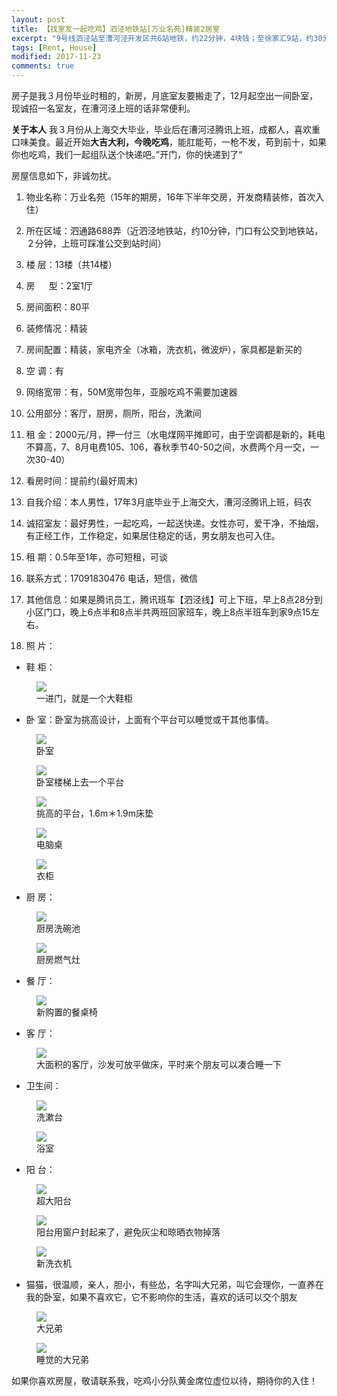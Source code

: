 ```yaml
---
layout: post
title: 【找室友一起吃鸡】泗泾地铁站[万业名苑]精装2居室
excerpt: "9号线泗泾站至漕河泾开发区共6站地铁，约22分钟，4块钱；至徐家汇9站，约30分钟，5块钱。漕河泾上班的同学可以考虑，房租便宜，交通便利！"
tags: [Rent, House]
modified: 2017-11-23
comments: true
---
```


房子是我３月份毕业时租的，新房，月底室友要搬走了，12月起空出一间卧室，现诚招一名室友，在漕河泾上班的话非常便利。

**关于本人** 我３月份从上海交大毕业，毕业后在漕河泾腾讯上班，成都人，喜欢重口味美食。最近开始**大吉大利，今晚吃鸡**，能肛能苟，一枪不发，苟到前十，如果你也吃鸡，我们一起组队送个快递吧。”开门，你的快递到了“

房屋信息如下，非诚勿扰。

01. 物业名称：万业名苑（15年的期房，16年下半年交房，开发商精装修，首次入住）

02. 所在区域：泗通路688弄（近泗泾地铁站，约10分钟，门口有公交到地铁站，２分钟，上班可踩准公交到站时间）

03. 楼    层：13楼（共14楼）

04. 房 　 型：2室1厅

05. 房间面积：80平

06. 装修情况：精装

07. 房间配置：精装，家电齐全（冰箱，洗衣机，微波炉），家具都是新买的

08. 空    调：有

09. 网络宽带：有，50M宽带包年，亚服吃鸡不需要加速器

10. 公用部分：客厅，厨房，厕所，阳台，洗漱间

11. 租    金：2000元/月，押一付三（水电煤网平摊即可，由于空调都是新的，耗电不算高，7、8月电费105、106，春秋季节40-50之间，水费两个月一交，一次30-40）

12. 看房时间：提前约(最好周末)

13. 自我介绍：本人男性，17年3月底毕业于上海交大，漕河泾腾讯上班，码农

14. 诚招室友：最好男性，一起吃鸡，一起送快递。女性亦可，爱干净，不抽烟，有正经工作，工作稳定，如果居住稳定的话，男女朋友也可入住。

15. 租    期：0.5年至1年，亦可短租，可谈

16. 联系方式：17091830476 电话，短信，微信

17. 其他信息：如果是腾讯员工，腾讯班车【泗泾线】可上下班，早上8点28分到小区门口，晚上6点半和8点半共两班回家班车，晚上8点半班车到家9点15左右。

18. 照    片：

- 鞋 柜：

<figure>
    <a href="/images/house/IMG_20170219_145813_HDR-min.jpg"><img src="/images/house/IMG_20170219_145813_HDR-min.jpg"></a>
    <figcaption>一进门，就是一个大鞋柜</figcaption>
</figure>

- 卧 室：卧室为挑高设计，上面有个平台可以睡觉或干其他事情。

<figure>
    <a href="/images/house/IMG_20170219_145908_HDR-min.jpg"><img src="/images/house/IMG_20170219_145908_HDR-min.jpg"></a>
    <figcaption>卧室</figcaption>
</figure>

<figure>
    <a href="/images/house/IMG_20170219_145915_HDR-min.jpg"><img src="/images/house/IMG_20170219_145915_HDR-min.jpg"></a>
    <figcaption>卧室楼梯上去一个平台</figcaption>
</figure>

<figure>
    <a href="/images/house/mmexport1511426746943.jpg"><img src="/images/house/mmexport1511426746943.jpg"></a>
    <figcaption>挑高的平台，1.6m＊1.9m床垫</figcaption>
</figure>

<figure>
    <a href="/images/house/IMG_20170304_154045_HDR-min.jpg"><img src="/images/house/IMG_20170304_154045_HDR-min.jpg"></a>
    <figcaption>电脑桌</figcaption>
</figure>

<figure>
    <a href="/images/house/mmexport1510817739043.jpg"><img src="/images/house/mmexport1510817739043.jpg"></a>
    <figcaption>衣柜</figcaption>
</figure>

- 厨 房：

<figure>
    <a href="/images/house/IMG_20170219_145747_HDR-min.jpg"><img src="/images/house/IMG_20170219_145747_HDR-min.jpg"></a>
    <figcaption>厨房洗碗池</figcaption>
</figure>

<figure>
    <a href="/images/house/IMG_20170219_145753_HDR-min.jpg"><img src="/images/house/IMG_20170219_145753_HDR-min.jpg"></a>
    <figcaption>厨房燃气灶</figcaption>
</figure>

- 餐 厅：

<figure>
    <a href="/images/house/IMG_20170304_153910_HDR-min.jpg"><img src="/images/house/IMG_20170304_153910_HDR-min.jpg"></a>
    <figcaption>新购置的餐桌椅</figcaption>
</figure>

- 客 厅：

<figure>
    <a href="/images/house/IMG_20170304_154000_HDR-min.jpg"><img src="/images/house/IMG_20170304_154000_HDR-min.jpg"></a>
    <figcaption>大面积的客厅，沙发可放平做床，平时来个朋友可以凑合睡一下</figcaption>
</figure>

- 卫生间：

<figure>
    <a href="/images/house/IMG_20170219_145831_HDR-min.jpg"><img src="/images/house/IMG_20170219_145831_HDR-min.jpg"></a>
    <figcaption>洗漱台</figcaption>
</figure>

<figure>
    <a href="/images/house/IMG_20170219_145843_HDR-min.jpg"><img src="/images/house/IMG_20170219_145843_HDR-min.jpg"></a>
    <figcaption>浴室</figcaption>
</figure>

- 阳 台：

<figure>
    <a href="/images/house/IMG_20170219_150005_HDR-min.jpg"><img src="/images/house/IMG_20170219_150005_HDR-min.jpg"></a>
    <figcaption>超大阳台</figcaption>
</figure>

<figure>
    <a href="/images/house/mmexport1511426705998.jpg"><img src="/images/house/mmexport1511426705998.jpg"></a>
    <figcaption>阳台用窗户封起来了，避免灰尘和晾晒衣物掉落</figcaption>
</figure>

<figure>
    <a href="/images/house/IMG_20170304_154024_HDR-min.jpg"><img src="/images/house/IMG_20170304_154024_HDR-min.jpg"></a>
    <figcaption>新洗衣机</figcaption>
</figure>

- 猫猫，很温顺，亲人，胆小，有些怂，名字叫大兄弟，叫它会理你，一直养在我的卧室，如果不喜欢它，它不影响你的生活，喜欢的话可以交个朋友

<figure>
    <a href="/images/house/big-brother-1.jpg"><img src="/images/house/big-brother-1.jpg"></a>
    <figcaption>大兄弟</figcaption>
</figure>

<figure>
    <a href="/images/house/big-brother-2.jpg"><img src="/images/house/big-brother-2.jpg"></a>
    <figcaption>睡觉的大兄弟</figcaption>
</figure>

如果你喜欢房屋，敬请联系我，吃鸡小分队黄金席位虚位以待，期待你的入住！
